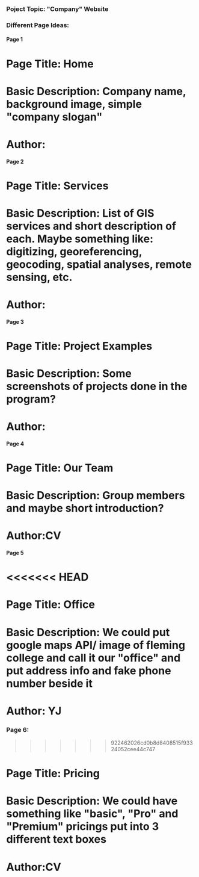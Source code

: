 ### Poject Topic: "Company" Website

### Different Page Ideas:

#### Page 1
# Page Title: Home
# Basic Description: Company name, background image, simple "company slogan"
# Author:


#### Page 2
# Page Title: Services
# Basic Description: List of GIS services and short description of each. Maybe something like: digitizing, georeferencing, geocoding, spatial analyses, remote sensing, etc.
# Author:


#### Page 3
# Page Title: Project Examples
# Basic Description: Some screenshots of projects done in the program?
# Author:


#### Page 4
# Page Title: Our Team
# Basic Description: Group members and maybe short introduction?
# Author:CV



#### Page 5
<<<<<<< HEAD
=======
# Page Title: Office
# Basic Description: We could put google maps API/ image of fleming college and call it our "office" and put address info and fake phone number beside it
# Author: YJ


### Page 6:
>>>>>>> 922462026cd0b8d8408515f93324052cee44c747
# Page Title: Pricing
# Basic Description: We could have something like "basic", "Pro" and "Premium" pricings put into 3 different text boxes
# Author:CV
